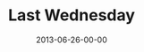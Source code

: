 ---
layout: message
category: message
series: "How to Build People"
title: "Last Wednesday"
date: 2013-06-26-00-00
message_id: 796
description: "Last Wednesday 6.26"
video: "http://s3.amazonaws.com/crossroads-media/messages/video/062613-LW.mp4"
video-duration: "54:57"
yt-video-id: "yfaCi6N3jLE"
video-image: "http://s3.amazonaws.com/crossroads-media/images/062613-LW-still.jpg"
sc-permalink-url: "http://soundcloud.com/crdschurch/last-wednesday-6-26"
audio: "http://s3.amazonaws.com/crossroads-media/messages/audio/062613-LW.mp3"
audio-duration: "54:50"
tag: 
 - last-wednesday
explicit: false
---